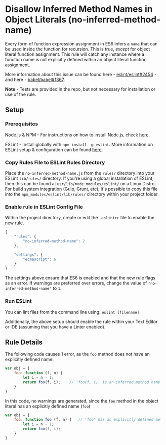 # Disallow Inferred Method Names in Object Literals (no-inferred-method-name)

Every form of function expression assignment in ES6 infers a `name` that can be used inside the function for recursion. This is true, _except_ for object literal function assignment. This rule will catch any instance where a function name is not explicitly defined within an object literal function assignment.

More information about this issue can be found here - [eslint/eslint#2454](https://github.com/eslint/eslint/issues/2454#issuecomment-100285220) - and here - [babel/babel#1367](https://github.com/babel/babel/issues/1367).

**Note** - Tests are provided in the repo, but not necessary for installation or use of the rule.

## Setup

### Prerequisites

Node.js & NPM - For instructions on how to install Node.js, check [here](https://nodejs.org/).

ESLint - Install globally with `npm install -g eslint`. More information on ESLint setup & configuration can be found [here](http://eslint.org/).

### Copy Rules File to ESLint Rules Directory

Place the `no-inferred-method-name.js` from the `rules/` directory into your ESLint `lib/rules/` directory. If you're using a global installation of ESLint, then this can be found at `usr/lib/node_modules/eslint/` on a Linux Distro. For build system integration (Gulp, Grunt, etc), it's possible to copy this file into the `npm_modules/eslint/lib/rules/` directory within your project folder.

### Enable rule in ESLint Config File

Within the project directory, create or edit the `.eslintrc` file to enable the new rule.

```js
{
    "rules": {
        "no-inferred-method-name": 2
    },

    "settings": {
        "ecmascript": 6
    }
}
```

The settings above ensure that ES6 is enabled and that the new rule flags as an error. If warnings are preferred over errors, change the value of `"no-inferred-method-name"` to `1`.

### Run ESLint

You can lint files from the command line using:
`eslint [filename]`

Additionally, the above setup should enable the rule within your Text Editor or IDE (assuming that you have a Linter enabled).

## Rule Details

The following code causes 1 error, as the `foo` method does not have an explicitly defined name.

```js
var obj = {
	foo: function (f, n) {
		let i = n - 1;
		return foo(f, i);    // 'foo(f, i)' is an inferred method name
	}
}
```

In this code, no warnings are generated, since the `foo` method in the object literal has an explicitly defined name (`foo`)

```js
var obj = {
	foo: function foo (f, n) {   // 'foo' has an explicitly defined method name
		let i = n - 1;
		return foo(f, i);
	}
}
```